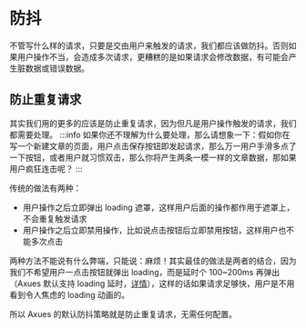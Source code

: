 # 防抖

不管写什么样的请求，只要是交由用户来触发的请求，我们都应该做防抖。否则如果用户操作不当，会造成多次请求，更糟糕的是如果请求会修改数据，有可能会产生脏数据或错误数据。

## 防止重复请求

其实我们用的更多的应该是防止重复请求，因为但凡是用户操作触发的请求，我们都需要处理。
:::info
如果你还不理解为什么要处理，那么请想象一下：假如你在写一个新建文章的页面，用户点击保存按钮即发起请求，那么万一用户手滑多点了一下按钮，或者用户就习惯双击，那么你将产生两条一模一样的文章数据，那如果用户疯狂连击呢？
:::

传统的做法有两种：

- 用户操作之后立即弹出 loading 遮罩，这样用户后面的操作都作用于遮罩上，不会重复触发请求
- 用户操作之后立即禁用操作，比如说点击按钮后立即禁用按钮，这样用户也不能多次点击

两种方法不能说有什么弊端，只能说：麻烦！其实最佳的做法是两者的结合，因为我们不希望用户一点击按钮就弹出 loading，而是延时个 100~200ms 再弹出（Axues 默认支持 loading 延时，[详情]()），这样的话如果请求足够快，用户是不用看到令人焦虑的 loading 动画的。

所以 Axues 的默认防抖策略就是防止重复请求，无需任何配置。
